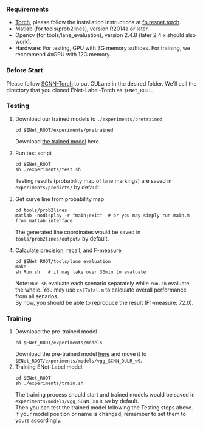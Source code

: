 
### Requirements
- [Torch](http://torch.ch/docs/getting-started.html), please follow the installation instructions at [fb.resnet.torch](https://github.com/facebook/fb.resnet.torch).
- Matlab (for tools/prob2lines), version R2014a or later.
- Opencv (for tools/lane_evaluation), version 2.4.8 (later 2.4.x should also work).
- Hardware: 
For testing, GPU with 3G memory suffices.
For training, we recommend 4xGPU with 12G memory.

### Before Start

Please follow [SCNN-Torch](https://github.com/XingangPan/SCNN) to put CULane in the desired folder. We'll call the directory that you cloned ENet-Label-Torch as `$ENet_ROOT`.

### Testing
1. Download our trained models to `./experiments/pretrained`
    ```Shell
    cd $ENet_ROOT/experiments/pretrained
    ```
   Download [the trained model](https://drive.google.com/open?id=1pIMThIsGn8z8rIs6WgSNzom1H8WVvP5Q) here.

2. Run test script
    ```Shell
    cd $ENet_ROOT
    sh ./experiments/test.sh
    ```
    Testing results (probability map of lane markings) are saved in `experiments/predicts/` by default.

3. Get curve line from probability map
    ```Shell
    cd tools/prob2lines
    matlab -nodisplay -r "main;exit"  # or you may simply run main.m from matlab interface
    ```
    The generated line coordinates would be saved in `tools/prob2lines/output/` by default.

4. Calculate precision, recall, and F-measure
    ```Shell
    cd $ENet_ROOT/tools/lane_evaluation
    make
    sh Run.sh   # it may take over 30min to evaluate
    ```
    Note: `Run.sh` evaluate each scenario separately while `run.sh` evaluate the whole. You may use `calTotal.m` to calculate overall performance from all senarios.  
    By now, you should be able to reproduce the result (F1-measure: 72.0).
    
### Training
1. Download the pre-trained model
    ```Shell
    cd $ENet_ROOT/experiments/models
    ```
   Download the pre-trained model [here](https://drive.google.com/open?id=1Niz4tXMcxIacDIVRZo91AD8xkYIQ23rR) and move it to `$ENet_ROOT/experiments/models/vgg_SCNN_DULR_w9`.
2. Training ENet-Label model
    ```Shell
    cd $ENet_ROOT
    sh ./experiments/train.sh
    ```
    The training process should start and trained models would be saved in `experiments/models/vgg_SCNN_DULR_w9` by default.  
    Then you can test the trained model following the Testing steps above. If your model position or name is changed, remember to set them to yours accordingly.


